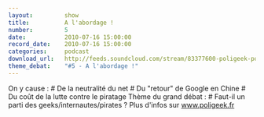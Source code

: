 ```yaml
---
layout:         show
title:          A l'abordage !
number:         5
date:           2010-07-16 15:00:00
record_date:    2010-07-16 15:00:00
categories:     podcast
download_url:   http://feeds.soundcloud.com/stream/83377600-poligeek-poligeek5.mp3
theme_debat:    "#5 - A l'abordage !"
---
```



On y cause : # De la neutralité du net # Du "retour" de Google en Chine # Du coût de la lutte contre le piratage Thème du grand débat : # Faut-il un parti des geeks/internautes/pirates ? Plus d'infos sur www.poligeek.fr

